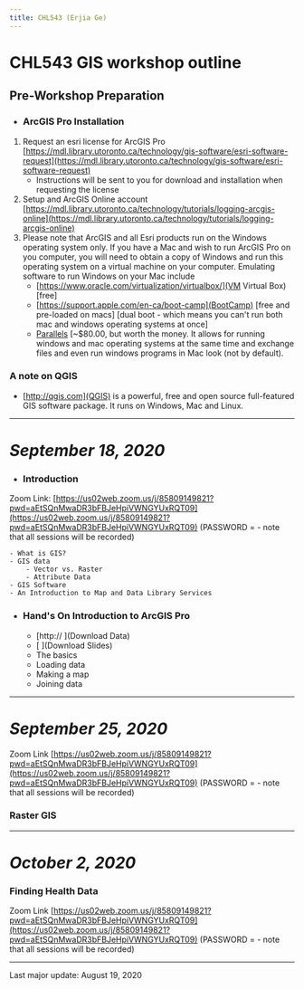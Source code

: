 ```yaml
---
title: CHL543 (Erjia Ge)
---
```


# CHL543 GIS workshop outline


## Pre-Workshop Preparation

- ### ArcGIS Pro Installation

1. Request an esri license for ArcGIS Pro [https://mdl.library.utoronto.ca/technology/gis-software/esri-software-request](https://mdl.library.utoronto.ca/technology/gis-software/esri-software-request)
    * Instructions will be sent to you for download and installation when requesting the license
1. Setup and ArcGIS Online account [https://mdl.library.utoronto.ca/technology/tutorials/logging-arcgis-online](https://mdl.library.utoronto.ca/technology/tutorials/logging-arcgis-online)
1. Please note that ArcGIS and all Esri products run on the Windows operating system only. If you have a Mac and wish to run ArcGIS Pro on you computer, you will need to obtain a copy of Windows and run this operating system on a virtual machine on your computer. Emulating software to run Windows on your Mac include 
    * [https://www.oracle.com/virtualization/virtualbox/](VM Virtual Box) 
[free]
    * [https://support.apple.com/en-ca/boot-camp](BootCamp) [free and pre-loaded on macs] [dual boot - which means you can't run both mac and windows operating systems at once]
    * [Parallels](https://www.parallels.com/) [~$80.00, but worth the money. It allows for running windows and mac operating systems at the same time and exchange files and even run windows programs in Mac look (not by default).

### A note on QGIS

* [http://qgis.com](QGIS) is a powerful, free and open source full-featured GIS software package. It runs on Windows, Mac and Linux. 

---

# *September 18, 2020*


- ### Introduction

Zoom Link: [https://us02web.zoom.us/j/85809149821?pwd=aEtSQnMwaDR3bFBJeHpiVWNGYUxRQT09](https://us02web.zoom.us/j/85809149821?pwd=aEtSQnMwaDR3bFBJeHpiVWNGYUxRQT09) (PASSWORD =  - note that all sessions will be recorded)

	- What is GIS?
	- GIS data
		- Vector vs. Raster
		- Attribute Data
	- GIS Software
	- An Introduction to Map and Data Library Services

- ### Hand's On Introduction to ArcGIS Pro

	- [http:// ](Download Data)
	- [ ](Download Slides)
	- The basics
	- Loading data
	- Making a map
	- Joining data

---

# *September 25, 2020*

Zoom Link [https://us02web.zoom.us/j/85809149821?pwd=aEtSQnMwaDR3bFBJeHpiVWNGYUxRQT09](https://us02web.zoom.us/j/85809149821?pwd=aEtSQnMwaDR3bFBJeHpiVWNGYUxRQT09) (PASSWORD =  - note that all sessions will be recorded)

### Raster GIS

---

# *October 2, 2020*

### Finding Health Data

Zoom Link [https://us02web.zoom.us/j/85809149821?pwd=aEtSQnMwaDR3bFBJeHpiVWNGYUxRQT09](https://us02web.zoom.us/j/85809149821?pwd=aEtSQnMwaDR3bFBJeHpiVWNGYUxRQT09) (PASSWORD =  - note that all sessions will be recorded)

---

Last major update: August 19, 2020
